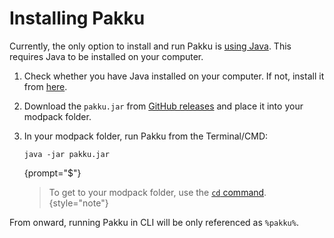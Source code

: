# Installing Pakku

[//]: # (To run Pakku, you have two options:)

Currently, the only option to install and run Pakku is [using Java](#install-java).
This requires Java to be installed on your computer.

[//]: # (2. [Run Pakku as native executable]&#40;#running_pakku_as_native_executable&#41;.)

[//]: # (    - Depending on your operating system, you will need to use a different version of native Pakku.)

<procedure title="Install and run Pakku using Java" id="install-java">

1. Check whether you have Java installed on your computer.
   If not, install it from [here](https://www.java.com/en/download/).

2. Download the `pakku.jar` from [GitHub releases]
   and place it into your modpack folder.

3. In your modpack folder, run Pakku from the Terminal/CMD:
   ```
   java -jar pakku.jar
   ```
   {prompt="$"}

   > To get to your modpack folder, use the [`cd` command](https://en.wikipedia.org/wiki/Cd_(command)).
   {style="note"}

</procedure>

[//]: # (<procedure title="Running Pakku as native executable" id="running_pakku_as_native_executable">)

[//]: # ()
[//]: # (1. Download the [respective native executable]&#40;#exe&#41; from [GitHub releases])

[//]: # (   and place it into your modpack folder.)

[//]: # ()
[//]: # (   | Operating System | Native Executable |)

[//]: # (   |------------------|-------------------|)

[//]: # (   | Linux            | `pakku`           |)

[//]: # (   | macOS            | `pakku-macos`     |)

[//]: # (   | Windows          | `pakku.exe`       |)

[//]: # (   {id="exe"})

[//]: # ()
[//]: # (   > For macOS, only versions 11 and higher are supported!)

[//]: # (   {style="warning"})

[//]: # ()
[//]: # (2. In your modpack folder, run Pakku from the Terminal/CMD:)

[//]: # (   <tabs>)

[//]: # (   <tab title="Linux">)

[//]: # ()
[//]: # (   ```)

[//]: # (   ./pakku)

[//]: # (   ```)

[//]: # (   {prompt="$"})

[//]: # ()
[//]: # (   </tab>)

[//]: # (   <tab title="macOS">)

[//]: # ()
[//]: # (   ```)

[//]: # (   ./pakku-macos)

[//]: # (   ```)

[//]: # (   {prompt="$"})

[//]: # ()
[//]: # (   </tab>)

[//]: # (   <tab title="Windows">)

[//]: # ()
[//]: # (   ```)

[//]: # (   .\pakku.exe)

[//]: # (   ```)

[//]: # (   {prompt="$"})

[//]: # ()
[//]: # (   </tab>)

[//]: # (   </tabs>)

[//]: # ()
[//]: # (</procedure>)

<note>
   <p>From onward, running Pakku in CLI will be only referenced
   as <code>%pakku%</code>.</p>
</note>
   
[GitHub releases]: https://github.com/juraj-hrivnak/Pakku/releases/latest